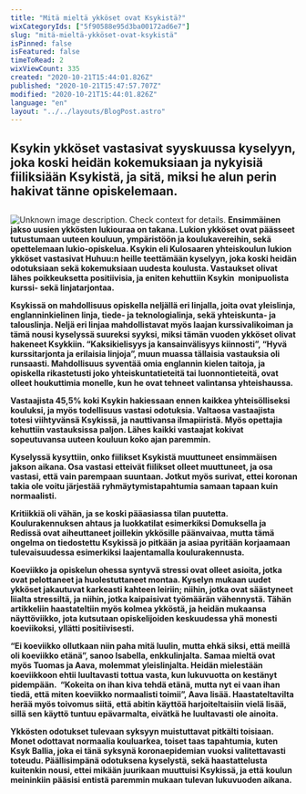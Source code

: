 ```yaml
---
title: "Mitä mieltä ykköset ovat Ksykistä?"
wixCategoryIds: ["5f90588e95d3ba00172ad6e7"]
slug: "mitä-mieltä-ykköset-ovat-ksykistä"
isPinned: false
isFeatured: false
timeToRead: 2
wixViewCount: 335
created: "2020-10-21T15:44:01.826Z"
published: "2020-10-21T15:47:57.707Z"
modified: "2020-10-21T15:44:01.826Z"
language: "en"
layout: "../../layouts/BlogPost.astro"
---
```

## **Ksykin ykköset vastasivat syyskuussa kyselyyn, joka koski heidän kokemuksiaan ja nykyisiä fiiliksiään Ksykistä, ja sitä, miksi he alun perin hakivat tänne opiskelemaan.**
## 

![Unknown image description. Check context for details.](https://static.wixstatic.com/media/8b055d_f85be29195124ba98019f7cf651d93aa~mv2.jpg)
**Ensimmäinen jakso uusien ykkösten lukiouraa on takana. Lukion ykköset ovat päässeet tutustumaan uuteen kouluun, ympäristöön ja koulukavereihin, sekä opettelemaan lukio-opiskelua. Ksykin eli Kulosaaren yhteiskoulun lukion ykköset vastasivat Huhuu:n heille teettämään kyselyyn, joka koski heidän odotuksiaan sekä kokemuksiaan uudesta koulusta. Vastaukset olivat lähes poikkeuksetta positiivisia, ja eniten kehuttiin Ksykin  monipuolista kurssi- sekä linjatarjontaa.**

**Ksykissä on mahdollisuus opiskella neljällä eri linjalla, joita ovat yleislinja, englanninkielinen linja, tiede- ja teknologialinja, sekä yhteiskunta- ja talouslinja. Neljä eri linjaa mahdollistavat myös laajan kurssivalikoiman ja tämä nousi kyselyssä suureksi syyksi, miksi tämän vuoden ykköset olivat hakeneet Ksykkiin. “Kaksikielisyys ja kansainvälisyys kiinnosti”, “Hyvä kurssitarjonta ja erilaisia linjoja”, muun muassa tällaisia vastauksia oli runsaasti. Mahdollisuus syventää omia englannin kielen taitoja, ja opiskella rikastetusti joko yhteiskuntatieteitä tai luonnontieteitä, ovat olleet houkuttimia monelle, kun he ovat tehneet valintansa yhteishaussa.**

**Vastaajista 45,5% koki Ksykin hakiessaan ennen kaikkea yhteisölliseksi kouluksi, ja myös todellisuus vastasi odotuksia. Valtaosa vastaajista totesi viihtyvänsä Ksykissä, ja nauttivansa ilmapiiristä. Myös opettajia kehuttiin vastauksissa paljon. Lähes kaikki vastaajat kokivat sopeutuvansa uuteen kouluun koko ajan paremmin.**

**Kyselyssä kysyttiin, onko fiilikset Ksykistä muuttuneet ensimmäisen jakson aikana. Osa vastasi etteivät fiilikset olleet muuttuneet, ja osa vastasi, että vain parempaan suuntaan. Jotkut myös surivat, ettei koronan takia ole voitu järjestää ryhmäytymistapahtumia samaan tapaan kuin normaalisti.**

**Kritiikkiä oli vähän, ja se koski pääasiassa tilan puutetta. Koulurakennuksen ahtaus ja luokkatilat esimerkiksi Domuksella ja Redissä ovat aiheuttaneet joillekin ykkösille päänvaivaa, mutta tämä ongelma on tiedostettu Ksykissä jo pitkään ja asiaa pyritään korjaamaan tulevaisuudessa esimerkiksi laajentamalla koulurakennusta.**

**Koeviikko ja opiskelun ohessa syntyvä stressi ovat olleet asioita, jotka ovat pelottaneet ja huolestuttaneet montaa. Kyselyn mukaan uudet ykköset jakautuvat karkeasti kahteen leiriin; niihin, jotka ovat säästyneet liialta stressiltä, ja niihin, jotka kaipaisivat työmäärän vähennystä. Tähän artikkeliin haastateltiin myös kolmea ykköstä, ja heidän mukaansa näyttöviikko, jota kutsutaan opiskelijoiden keskuudessa yhä monesti koeviikoksi, yllätti positiivisesti.**

**“Ei koeviikko ollutkaan niin paha mitä luulin, mutta ehkä siksi, että meillä oli koeviikko etänä”, sanoo Isabella, enkkulinjalta. Samaa mieltä ovat myös Tuomas ja Aava, molemmat yleislinjalta. Heidän mielestään koeviikkoon ehtii luultavasti tottua vasta, kun lukuvuotta on kestänyt pidempään.  “Kokeita on ihan kiva tehdä etänä, mutta nyt ei vaan ihan tiedä, että miten koeviikko normaalisti toimii”, Aava lisää. Haastateltavilta herää myös toivomus siitä, että abitin käyttöä harjoiteltaisiin vielä lisää, sillä sen käyttö tuntuu epävarmalta, eivätkä he luultavasti ole ainoita.**

**Ykkösten odotukset tulevaan syksyyn muistuttavat pitkälti toisiaan. Monet odottavat normaalia kouluarkea, toiset taas tapahtumia, kuten Ksyk Ballia, joka ei tänä syksynä koronaepidemian vuoksi valitettavasti toteudu. Päällisimpänä odotuksena kyselystä, sekä haastattelusta kuitenkin nousi, ettei mikään juurikaan muuttuisi Ksykissä, ja että koulun meininkiin pääsisi entistä paremmin mukaan tulevan lukuvuoden aikana.**


